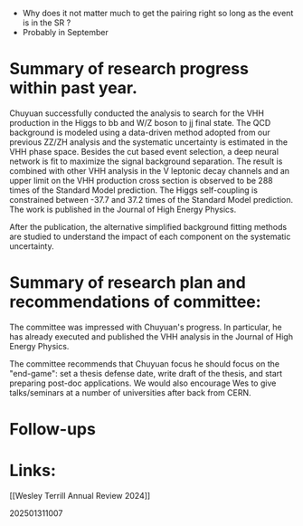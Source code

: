 
- Why does it not matter much to get the pairing right so long as the event is in the SR ?
- Probably in September

# Summary of research progress within past year. 

Chuyuan successfully conducted the analysis to search for the VHH production in the Higgs to bb and W/Z boson to jj final state. The QCD background is modeled using a data-driven method adopted from our previous ZZ/ZH analysis and the systematic uncertainty is estimated in the VHH phase space. Besides the cut based event selection, a deep neural network is fit to maximize the signal background separation. The result is combined with other VHH analysis in the V leptonic decay channels and an upper limit on the VHH production cross section is observed to be 288 times of the Standard Model prediction. The Higgs self-coupling is constrained between -37.7 and 37.2 times of the Standard Model prediction. The work is published in the Journal of High Energy Physics.

After the publication, the alternative simplified background fitting methods are studied to understand the impact of each component on the systematic uncertainty.

# Summary of research plan and recommendations of committee:

The committee was impressed with Chuyuan's progress. In particular, he has already executed and published the VHH analysis in the Journal of High Energy Physics.

The committee recommends that Chuyuan focus he should focus on the "end-game": set a thesis defense date, write draft of the thesis, and start preparing post-doc applications. We would also encourage Wes to give talks/seminars at a number of universities after back from CERN. 


# Follow-ups


# Links: 
[[Wesley Terrill Annual Review 2024]]


202501311007
